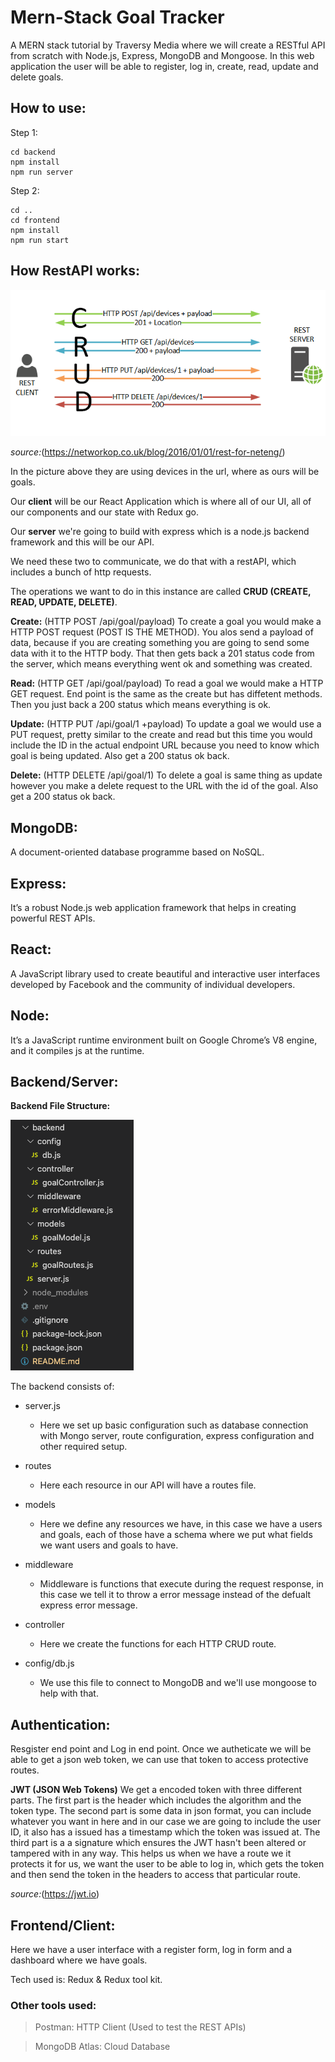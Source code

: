 # Mern-Stack Goal Tracker

A MERN stack tutorial by Traversy Media where we will create a RESTful API from scratch with Node.js, Express, MongoDB and Mongoose. In this web application the user will be able to register, log in, create, read, update and delete goals.

## How to use:

Step 1:

```
cd backend
npm install
npm run server
```

Step 2:

```
cd ..
cd frontend
npm install
npm run start
```

## How RestAPI works:

![CRUD](./assets/images/rest-crud.png)

_source:_(https://networkop.co.uk/blog/2016/01/01/rest-for-neteng/)

In the picture above they are using devices in the url, where as ours will be goals.

Our **client** will be our React Application which is where all of our UI, all of our components and our state with Redux go.

Our **server** we're going to build with express which is a node.js backend framework and this will be our API.

We need these two to communicate, we do that with a restAPI, which includes a bunch of http requests.

The operations we want to do in this instance are called **CRUD (CREATE, READ, UPDATE, DELETE)**.

**Create:** (HTTP POST /api/goal/payload)
To create a goal you would make a HTTP POST request (POST IS THE METHOD). You alos send a payload of data, because if you are creating something you are going to send some data with it to the HTTP body. That then gets back a 201 status code from the server, which means everything went ok and something was created.

**Read:** (HTTP GET /api/goal/payload)
To read a goal we would make a HTTP GET request. End point is the same as the create but has diffetent methods. Then you just back a 200 status which means everything is ok.

**Update:** (HTTP PUT /api/goal/1 +payload)
To update a goal we would use a PUT request, pretty similar to the create and read but this time you would include the ID in the actual endpoint URL because you need to know which goal is being updated. Also get a 200 status ok back.

**Delete:** (HTTP DELETE /api/goal/1)
To delete a goal is same thing as update however you make a delete request to the URL with the id of the goal. Also get a 200 status ok back.

## MongoDB:

A document-oriented database programme based on NoSQL.

## Express:

It’s a robust Node.js web application framework that helps in creating powerful REST APIs.

## React:

A JavaScript library used to create beautiful and interactive user interfaces developed by Facebook and the community of individual developers.

## Node:

It’s a JavaScript runtime environment built on Google Chrome’s V8 engine, and it compiles js at the runtime.

## Backend/Server:

**Backend File Structure:**

![back-file-structure](./assets/images/backend-file-structure.png)

The backend consists of:

- server.js
  - Here we set up basic configuration such as database connection with Mongo server, route configuration, express configuration and other required setup.
- routes
  - Here each resource in our API will have a routes file.
- models
  - Here we define any resources we have, in this case we have a users and goals, each of those have a schema where we put what fields we want users and goals to have.
- middleware
  - Middleware is functions that execute during the request response, in this case we tell it to throw a error message instead of the defualt express error message.
- controller
  - Here we create the functions for each HTTP CRUD route.
- config/db.js

  - We use this file to connect to MongoDB and we'll use mongoose to help with that.

## Authentication:

Resgister end point and Log in end point. Once we autheticate we will be able to get a json web token, we can use that token to access protective routes.

**JWT (JSON Web Tokens)**
We get a encoded token with three different parts. The first part is the header which includes the algorithm and the token type. The second part is some data in json format, you can include whatever you want in here and in our case we are going to include the user ID, it also has a issued has a timestamp which the token was issued at. The third part is a a signature which ensures the JWT hasn't been altered or tampered with in any way. This helps us when we have a route we it protects it for us, we want the user to be able to log in, which gets the token and then send the token in the headers to access that particular route.

_source:_(https://jwt.io)

## Frontend/Client:

Here we have a user interface with a register form, log in form and a dashboard where we have goals.

Tech used is: Redux & Redux tool kit.

### Other tools used:

> Postman: HTTP Client (Used to test the REST APIs)

> MongoDB Atlas: Cloud Database
